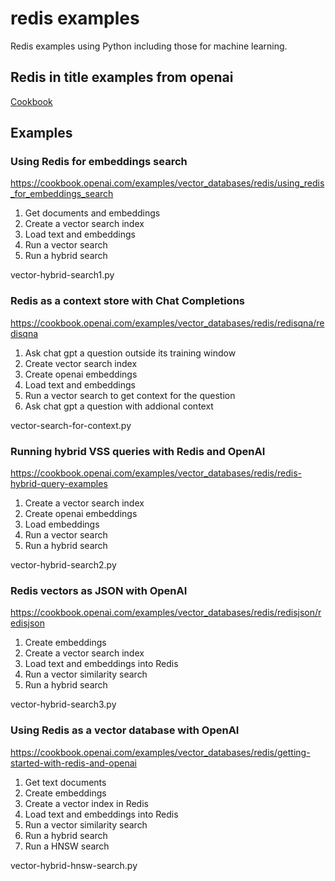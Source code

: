 # redis examples

Redis examples using Python including those for machine learning.

## Redis in title examples from openai

[Cookbook][100]

[100]: https://cookbook.openai.com/

## Examples

### Using Redis for embeddings search

https://cookbook.openai.com/examples/vector_databases/redis/using_redis_for_embeddings_search

1. Get documents and embeddings
2. Create a vector search index
3. Load text and embeddings
4. Run a vector search
5. Run a hybrid search

vector-hybrid-search1.py

### Redis as a context store with Chat Completions

https://cookbook.openai.com/examples/vector_databases/redis/redisqna/redisqna

1. Ask chat gpt a question outside its training window
2. Create vector search index
3. Create openai embeddings
4. Load text and embeddings
5. Run a vector search to get context for the question
6. Ask chat gpt a question with addional context

vector-search-for-context.py

### Running hybrid VSS queries with Redis and OpenAI

https://cookbook.openai.com/examples/vector_databases/redis/redis-hybrid-query-examples

1. Create a vector search index
2. Create openai embeddings
3. Load embeddings
4. Run a vector search
5. Run a hybrid search

vector-hybrid-search2.py

### Redis vectors as JSON with OpenAI

https://cookbook.openai.com/examples/vector_databases/redis/redisjson/redisjson

1. Create embeddings
2. Create a vector search index
3. Load text and embeddings into Redis
4. Run a vector similarity search
5. Run a hybrid search

vector-hybrid-search3.py

### Using Redis as a vector database with OpenAI

https://cookbook.openai.com/examples/vector_databases/redis/getting-started-with-redis-and-openai

1. Get text documents
2. Create embeddings
3. Create a vector index in Redis
4. Load text and embeddings into Redis
5. Run a vector similarity search
6. Run a hybrid search
6. Run a HNSW search

vector-hybrid-hnsw-search.py
